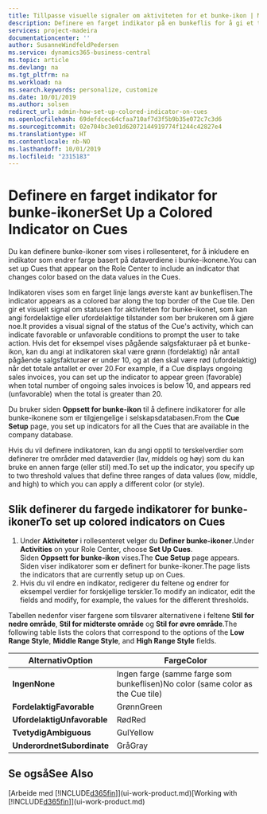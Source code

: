 ```yaml
---
title: Tillpasse visuelle signaler om aktiviteten for et bunke-ikon | Microsoft-dokumentasjon
description: Definere en farget indikator på en bunkeflis for å gi et tilpasset visuelt signal for aktiviteten for bunke-ikonet.
services: project-madeira
documentationcenter: ''
author: SusanneWindfeldPedersen
ms.service: dynamics365-business-central
ms.topic: article
ms.devlang: na
ms.tgt_pltfrm: na
ms.workload: na
ms.search.keywords: personalize, customize
ms.date: 10/01/2019
ms.author: solsen
redirect_url: admin-how-set-up-colored-indicator-on-cues
ms.openlocfilehash: 69defdcec64cfaa710af7d3f5b9b35e072c7c3d6
ms.sourcegitcommit: 02e704bc3e01d62072144919774f1244c42827e4
ms.translationtype: HT
ms.contentlocale: nb-NO
ms.lasthandoff: 10/01/2019
ms.locfileid: "2315183"
---
```

# <a name="set-up-a-colored-indicator-on-cues"></a><span data-ttu-id="084a0-103">Definere en farget indikator for bunke-ikoner</span><span class="sxs-lookup"><span data-stu-id="084a0-103">Set Up a Colored Indicator on Cues</span></span>
<span data-ttu-id="084a0-104">Du kan definere bunke-ikoner som vises i rollesenteret, for å inkludere en indikator som endrer farge basert på dataverdiene i bunke-ikonene.</span><span class="sxs-lookup"><span data-stu-id="084a0-104">You can set up Cues that appear on the Role Center to include an indicator that changes color based on the data values in the Cues.</span></span>

<span data-ttu-id="084a0-105">Indikatoren vises som en farget linje langs øverste kant av bunkeflisen.</span><span class="sxs-lookup"><span data-stu-id="084a0-105">The indicator appears as a colored bar along the top border of the Cue tile.</span></span> <span data-ttu-id="084a0-106">Den gir et visuelt signal om statusen for aktiviteten for bunke-ikonet, som kan angi fordelaktige eller ufordelaktige tilstander som ber brukeren om å gjøre noe.</span><span class="sxs-lookup"><span data-stu-id="084a0-106">It provides a visual signal of the status of the Cue's activity, which can indicate favorable or unfavorable conditions to prompt the user to take action.</span></span> <span data-ttu-id="084a0-107">Hvis det for eksempel vises pågående salgsfakturaer på et bunke-ikon, kan du angi at indikatoren skal være grønn (fordelaktig) når antall pågående salgsfakturaer er under 10, og at den skal være rød (ufordelaktig) når det totale antallet er over 20.</span><span class="sxs-lookup"><span data-stu-id="084a0-107">For example, if a Cue displays ongoing sales invoices, you can set up the indicator to appear green (favorable) when total number of ongoing sales invoices is below 10, and appears red (unfavorable) when the total is greater than 20.</span></span>

<span data-ttu-id="084a0-108">Du bruker siden **Oppsett for bunke-ikon** til å definere indikatorer for alle bunke-ikonene som er tilgjengelige i selskapsdatabasen.</span><span class="sxs-lookup"><span data-stu-id="084a0-108">From the **Cue Setup** page, you set up indicators for all the Cues that are available in the company database.</span></span>

<span data-ttu-id="084a0-109">Hvis du vil definere indikatoren, kan du angi opptil to terskelverdier som definerer tre områder med dataverdier (lav, middels og høy) som du kan bruke en annen farge (eller stil) med.</span><span class="sxs-lookup"><span data-stu-id="084a0-109">To set up the indicator, you specify up to two threshold values that define three ranges of data values (low, middle, and high) to which you can apply a different color (or style).</span></span>

## <a name="to-set-up-colored-indicators-on-cues"></a><span data-ttu-id="084a0-110">Slik definerer du fargede indikatorer for bunke-ikoner</span><span class="sxs-lookup"><span data-stu-id="084a0-110">To set up colored indicators on Cues</span></span>
1. <span data-ttu-id="084a0-111">Under **Aktiviteter** i rollesenteret velger du **Definer bunke-ikoner**.</span><span class="sxs-lookup"><span data-stu-id="084a0-111">Under **Activities** on your Role Center, choose **Set Up Cues**.</span></span>  
   <span data-ttu-id="084a0-112">Siden **Oppsett for bunke-ikon** vises.</span><span class="sxs-lookup"><span data-stu-id="084a0-112">The **Cue Setup** page appears.</span></span> <span data-ttu-id="084a0-113">Siden viser indikatorer som er definert for bunke-ikoner.</span><span class="sxs-lookup"><span data-stu-id="084a0-113">The page lists the indicators that are currently setup up on Cues.</span></span>
2. <span data-ttu-id="084a0-114">Hvis du vil endre en indikator, redigerer du feltene og endrer for eksempel verdier for forskjellige terskler.</span><span class="sxs-lookup"><span data-stu-id="084a0-114">To modify an indicator, edit the fields and modify, for example, the values for the different thresholds.</span></span>  

<span data-ttu-id="084a0-115">Tabellen nedenfor viser fargene som tilsvarer alternativene i feltene **Stil for nedre område**, **Stil for midterste område** og **Stil for øvre område**.</span><span class="sxs-lookup"><span data-stu-id="084a0-115">The following table lists the colors that correspond to the options of the **Low Range Style**, **Middle Range Style**, and **High Range Style** fields.</span></span>

| <span data-ttu-id="084a0-116">Alternativ</span><span class="sxs-lookup"><span data-stu-id="084a0-116">Option</span></span> | <span data-ttu-id="084a0-117">Farge</span><span class="sxs-lookup"><span data-stu-id="084a0-117">Color</span></span> |
| --- | --- |
| <span data-ttu-id="084a0-118">**Ingen**</span><span class="sxs-lookup"><span data-stu-id="084a0-118">**None**</span></span> |<span data-ttu-id="084a0-119">Ingen farge (samme farge som bunkeflisen)</span><span class="sxs-lookup"><span data-stu-id="084a0-119">No color (same color as the Cue tile)</span></span>|
| <span data-ttu-id="084a0-120">**Fordelaktig**</span><span class="sxs-lookup"><span data-stu-id="084a0-120">**Favorable**</span></span> |<span data-ttu-id="084a0-121">Grønn</span><span class="sxs-lookup"><span data-stu-id="084a0-121">Green</span></span> |
| <span data-ttu-id="084a0-122">**Ufordelaktig**</span><span class="sxs-lookup"><span data-stu-id="084a0-122">**Unfavorable**</span></span> |<span data-ttu-id="084a0-123">Rød</span><span class="sxs-lookup"><span data-stu-id="084a0-123">Red</span></span> |
| <span data-ttu-id="084a0-124">**Tvetydig**</span><span class="sxs-lookup"><span data-stu-id="084a0-124">**Ambiguous**</span></span> |<span data-ttu-id="084a0-125">Gul</span><span class="sxs-lookup"><span data-stu-id="084a0-125">Yellow</span></span> |
| <span data-ttu-id="084a0-126">**Underordnet**</span><span class="sxs-lookup"><span data-stu-id="084a0-126">**Subordinate**</span></span> |<span data-ttu-id="084a0-127">Grå</span><span class="sxs-lookup"><span data-stu-id="084a0-127">Gray</span></span> |

## <a name="see-also"></a><span data-ttu-id="084a0-128">Se også</span><span class="sxs-lookup"><span data-stu-id="084a0-128">See Also</span></span>
<span data-ttu-id="084a0-129">[Arbeide med [!INCLUDE[d365fin](includes/d365fin_md.md)]](ui-work-product.md)</span><span class="sxs-lookup"><span data-stu-id="084a0-129">[Working with [!INCLUDE[d365fin](includes/d365fin_md.md)]](ui-work-product.md)</span></span>

